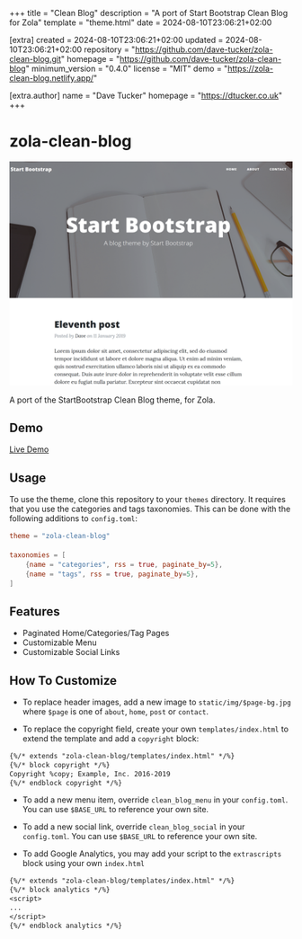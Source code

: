 
+++
title = "Clean Blog"
description = "A port of Start Bootstrap Clean Blog for Zola"
template = "theme.html"
date = 2024-08-10T23:06:21+02:00

[extra]
created = 2024-08-10T23:06:21+02:00
updated = 2024-08-10T23:06:21+02:00
repository = "https://github.com/dave-tucker/zola-clean-blog.git"
homepage = "https://github.com/dave-tucker/zola-clean-blog"
minimum_version = "0.4.0"
license = "MIT"
demo = "https://zola-clean-blog.netlify.app/"

[extra.author]
name = "Dave Tucker"
homepage = "https://dtucker.co.uk"
+++        

zola-clean-blog
===============

![screenshot](screenshot.png)

A port of the StartBootstrap Clean Blog theme, for Zola.

## Demo

[Live Demo](https://zola-clean-blog.netlify.com)

## Usage

To use the theme, clone this repository to your `themes` directory.
It requires that you use the categories and tags taxonomies.
This can be done with the following additions to `config.toml`:
```toml
theme = "zola-clean-blog"

taxonomies = [
    {name = "categories", rss = true, paginate_by=5},
    {name = "tags", rss = true, paginate_by=5},
]
```

## Features

- Paginated Home/Categories/Tag Pages
- Customizable Menu
- Customizable Social Links

## How To Customize

- To replace header images, add a new image to `static/img/$page-bg.jpg` where `$page` is one of `about`, `home`, `post` or `contact`.

- To replace the copyright field, create your own `templates/index.html` to extend the template and add a `copyright` block:
```
{%/* extends "zola-clean-blog/templates/index.html" */%}
{%/* block copyright */%}
Copyright %copy; Example, Inc. 2016-2019
{%/* endblock copyright */%}
```

- To add a new menu item, override `clean_blog_menu` in your `config.toml`. You can use `$BASE_URL` to reference your own site.

- To add a new social link, override `clean_blog_social` in your `config.toml`. You can use `$BASE_URL` to reference your own site.

- To add Google Analytics, you may add your script to the `extrascripts` block using your own `index.html`
```
{%/* extends "zola-clean-blog/templates/index.html" */%}
{%/* block analytics */%}
<script>
...
</script>
{%/* endblock analytics */%}
```

        